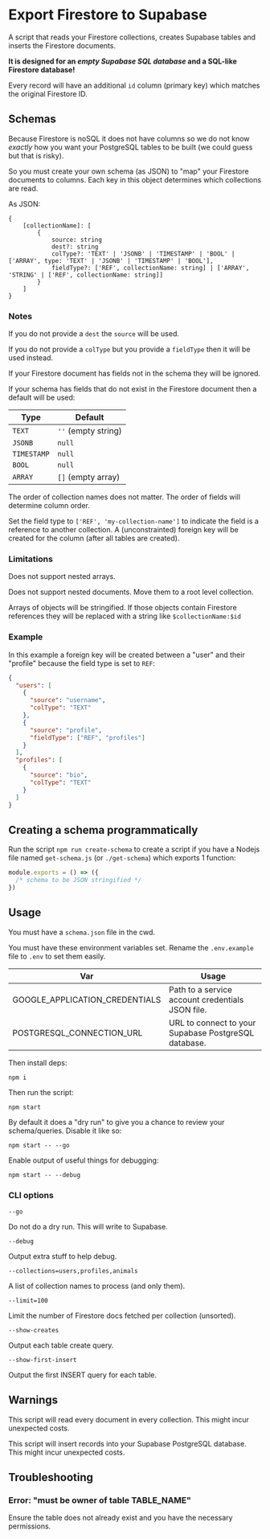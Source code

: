 # Export Firestore to Supabase

A script that reads your Firestore collections, creates Supabase tables and inserts the Firestore documents.

**It is designed for an _empty Supabase SQL database_ and a SQL-like Firestore database!**

Every record will have an additional `id` column (primary key) which matches the original Firestore ID.

## Schemas

Because Firestore is noSQL it does not have columns so we do not know _exactly_ how you want your PostgreSQL tables to be built (we could guess but that is risky).

So you must create your own schema (as JSON) to "map" your Firestore documents to columns. Each key in this object determines which collections are read.

As JSON:

```
{
    [collectionName]: [
        {
            source: string
            dest?: string
            colType?: 'TEXT' | 'JSONB' | 'TIMESTAMP' | 'BOOL' | ['ARRAY', type: 'TEXT' | 'JSONB' | 'TIMESTAMP' | 'BOOL'],
            fieldType?: ['REF', collectionName: string] | ['ARRAY', 'STRING' | ['REF', collectionName: string]]
        }
    ]
}
```

### Notes

If you do not provide a `dest` the `source` will be used.

If you do not provide a `colType` but you provide a `fieldType` then it will be used instead.

If your Firestore document has fields not in the schema they will be ignored.

If your schema has fields that do not exist in the Firestore document then a default will be used:

| Type        | Default             |
| ----------- | ------------------- |
| `TEXT`      | `''` (empty string) |
| `JSONB`     | `null`              |
| `TIMESTAMP` | `null`              |
| `BOOL`      | `null`              |
| `ARRAY`     | `[]` (empty array)  |

The order of collection names does not matter. The order of fields will determine column order.

Set the field type to `['REF', 'my-collection-name']` to indicate the field is a reference to another collection. A (unconstrainted) foreign key will be created for the column (after all tables are created).

### Limitations

Does not support nested arrays.

Does not support nested documents. Move them to a root level collection.

Arrays of objects will be stringified. If those objects contain Firestore references they will be replaced with a string like `$collectionName:$id`

### Example

In this example a foreign key will be created between a "user" and their "profile" because the field type is set to `REF`:

```json
{
  "users": [
    {
      "source": "username",
      "colType": "TEXT"
    },
    {
      "source": "profile",
      "fieldType": ["REF", "profiles"]
    }
  ],
  "profiles": [
    {
      "source": "bio",
      "colType": "TEXT"
    }
  ]
}
```

## Creating a schema programmatically

Run the script `npm run create-schema` to create a script if you have a Nodejs file named `get-schema.js` (or `./get-schema`) which exports 1 function:

```js
module.exports = () => ({
  /* schema to be JSON stringified */
})
```

## Usage

You must have a `schema.json` file in the cwd.

You must have these environment variables set. Rename the `.env.example` file to `.env` to set them easily.

| Var                            | Usage                                                |
| ------------------------------ | ---------------------------------------------------- |
| GOOGLE_APPLICATION_CREDENTIALS | Path to a service account credentials JSON file.     |
| POSTGRESQL_CONNECTION_URL      | URL to connect to your Supabase PostgreSQL database. |

Then install deps:

    npm i

Then run the script:

    npm start

By default it does a "dry run" to give you a chance to review your schema/queries. Disable it like so:

    npm start -- --go

Enable output of useful things for debugging:

    npm start -- --debug

### CLI options

`--go`

Do not do a dry run. This will write to Supabase.

`--debug`

Output extra stuff to help debug.

`--collections=users,profiles,animals`

A list of collection names to process (and only them).

`--limit=100`

Limit the number of Firestore docs fetched per collection (unsorted).

`--show-creates`

Output each table create query.

`--show-first-insert`

Output the first INSERT query for each table.

## Warnings

This script will read every document in every collection. This might incur unexpected costs.

This script will insert records into your Supabase PostgreSQL database. This might incur unexpected costs.

## Troubleshooting

### Error: "must be owner of table TABLE_NAME"

Ensure the table does not already exist and you have the necessary permissions.
